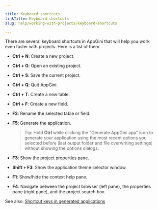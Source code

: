 ```yaml
---

title: Keyboard shortcuts
linkTitle: Keyboard shortcuts
slug: help/working-with-projects/keyboard-shortcuts

---
```


There are several keyboard shortcuts in AppGini that will help you work even faster with projects. Here is a list of them. 

* **Ctrl + N**: Create a new project.
* **Ctrl + O**: Open an existing project.
* **Ctrl + S**: Save the current project.
* **Ctrl + Q**: Quit AppGini.
* **Ctrl + T**: Create a new table.
* **Ctrl + F**: Create a new field.
* **F2**: Rename the selected table or field.
* **F5**: Generate the application.
  
  > Tip: Hold **Ctrl** while clicking the "Generate AppGini app" icon to generate your application using the most recent options you selected before (last output folder and file overwriting settings) without showing the options dialogs.

* **F3**: Show the project properties pane.
* **Shift + F3**: Show the application theme selector window.
* **F1**: Show/hide the context help pane.
* **F4**: Navigate between the project browser (left pane), the properties pane (right pane), and the project search box.

See also: [Shortcut keys in generated applications](appgini/help/working-with-generated-web-database-application/shortcut-keys)